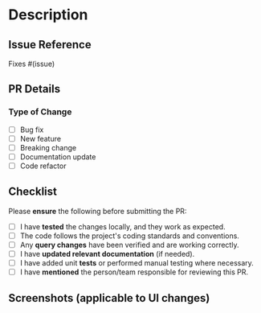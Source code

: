 # Description

<!-- Please include a summary of the changes and the related issue. Include any relevant context here. -->

## Issue Reference

<!-- Link to the related issue in the repository. -->
Fixes #(issue)

## PR Details

### Type of Change

- [ ] Bug fix
- [ ] New feature
- [ ] Breaking change
- [ ] Documentation update
- [ ] Code refactor

## Checklist

Please **ensure** the following before submitting the PR:

- [ ] I have **tested** the changes locally, and they work as expected.
- [ ] The code follows the project's coding standards and conventions.
- [ ] Any **query changes** have been verified and are working correctly.
- [ ] I have **updated relevant documentation** (if needed).
- [ ] I have added unit **tests** or performed manual testing where necessary.
- [ ] I have **mentioned** the person/team responsible for reviewing this PR. 

## Screenshots (applicable to UI changes)

<!-- Attach screenshots if relevant. -->

